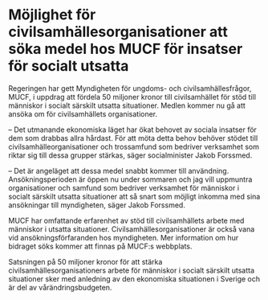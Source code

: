 # Möjlighet för civilsamhällesorganisationer att söka medel hos MUCF för insatser för socialt utsatta

Regeringen har gett Myndigheten för ungdoms- och civilsamhällesfrågor, MUCF, i uppdrag att fördela 50 miljoner kronor till civilsamhället för stöd till människor i socialt särskilt utsatta situationer. Medlen kommer nu gå att ansöka om för civilsamhällets organisationer.

– Det utmanande ekonomiska läget har ökat behovet av sociala insatser för dem som drabbas allra hårdast. För att möta detta behov behöver stödet till civilsamhälleorganisationer och trossamfund som bedriver verksamhet som riktar sig till dessa grupper stärkas, säger socialminister Jakob Forssmed.

– Det är angeläget att dessa medel snabbt kommer till användning. Ansökningsperioden är öppen nu under sommaren och jag vill uppmuntra organisationer och samfund som bedriver verksamhet för människor i socialt särskilt utsatta situationer att så snart som möjligt inkomma med sina ansökningar till myndigheten, säger Jakob Forssmed.

MUCF har omfattande erfarenhet av stöd till civilsamhällets arbete med människor i utsatta situationer. Civilsamhällesorganisationer är också vana vid ansökningsförfaranden hos myndigheten. Mer information om hur bidraget söks kommer att finnas på MUCF:s webbplats.

Satsningen på 50 miljoner kronor för att stärka civilsamhällesorganisationers arbete för människor i socialt särskilt utsatta situationer sker med anledning av den ekonomiska situationen i Sverige och är del av vårändringsbudgeten.

